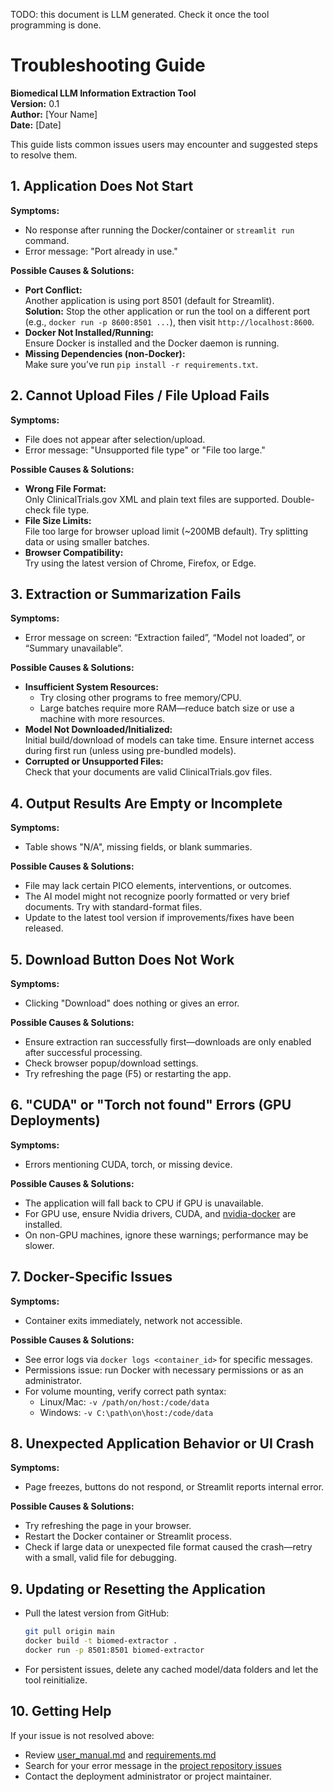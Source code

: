 TODO: this document is LLM generated. Check it once the tool programming is done.

# Troubleshooting Guide

**Biomedical LLM Information Extraction Tool**  
**Version:** 0.1  
**Author:** [Your Name]  
**Date:** [Date]


This guide lists common issues users may encounter and suggested steps to resolve them.



## 1. Application Does Not Start

**Symptoms:**  
- No response after running the Docker/container or `streamlit run` command.  
- Error message: "Port already in use."

**Possible Causes & Solutions:**
- **Port Conflict:**  
  Another application is using port 8501 (default for Streamlit).  
  **Solution:** Stop the other application or run the tool on a different port (e.g., `docker run -p 8600:8501 ...`), then visit `http://localhost:8600`.
- **Docker Not Installed/Running:**  
  Ensure Docker is installed and the Docker daemon is running.
- **Missing Dependencies (non-Docker):**  
  Make sure you’ve run `pip install -r requirements.txt`.



## 2. Cannot Upload Files / File Upload Fails

**Symptoms:**  
- File does not appear after selection/upload.
- Error message: "Unsupported file type" or "File too large."

**Possible Causes & Solutions:**
- **Wrong File Format:**  
  Only ClinicalTrials.gov XML and plain text files are supported. Double-check file type.
- **File Size Limits:**  
  File too large for browser upload limit (~200MB default). Try splitting data or using smaller batches.
- **Browser Compatibility:**  
  Try using the latest version of Chrome, Firefox, or Edge.



## 3. Extraction or Summarization Fails

**Symptoms:**  
- Error message on screen: “Extraction failed”, “Model not loaded”, or “Summary unavailable”.

**Possible Causes & Solutions:**
- **Insufficient System Resources:**  
  - Try closing other programs to free memory/CPU.
  - Large batches require more RAM—reduce batch size or use a machine with more resources.
- **Model Not Downloaded/Initialized:**  
  Initial build/download of models can take time. Ensure internet access during first run (unless using pre-bundled models).
- **Corrupted or Unsupported Files:**  
  Check that your documents are valid ClinicalTrials.gov files.



## 4. Output Results Are Empty or Incomplete

**Symptoms:**  
- Table shows "N/A", missing fields, or blank summaries.

**Possible Causes & Solutions:**
- File may lack certain PICO elements, interventions, or outcomes.
- The AI model might not recognize poorly formatted or very brief documents. Try with standard-format files.
- Update to the latest tool version if improvements/fixes have been released.



## 5. Download Button Does Not Work

**Symptoms:**  
- Clicking "Download" does nothing or gives an error.

**Possible Causes & Solutions:**
- Ensure extraction ran successfully first—downloads are only enabled after successful processing.
- Check browser popup/download settings.
- Try refreshing the page (F5) or restarting the app.



## 6. "CUDA" or "Torch not found" Errors (GPU Deployments)

**Symptoms:**  
- Errors mentioning CUDA, torch, or missing device.

**Possible Causes & Solutions:**
- The application will fall back to CPU if GPU is unavailable.
- For GPU use, ensure Nvidia drivers, CUDA, and [nvidia-docker](https://docs.nvidia.com/datacenter/cloud-native/container-toolkit/install-guide.html) are installed.
- On non-GPU machines, ignore these warnings; performance may be slower.



## 7. Docker-Specific Issues

**Symptoms:**  
- Container exits immediately, network not accessible.

**Possible Causes & Solutions:**
- See error logs via `docker logs <container_id>` for specific messages.
- Permissions issue: run Docker with necessary permissions or as an administrator.
- For volume mounting, verify correct path syntax:  
  - Linux/Mac: `-v /path/on/host:/code/data`
  - Windows: `-v C:\path\on\host:/code/data`



## 8. Unexpected Application Behavior or UI Crash

**Symptoms:**  
- Page freezes, buttons do not respond, or Streamlit reports internal error.

**Possible Causes & Solutions:**
- Try refreshing the page in your browser.
- Restart the Docker container or Streamlit process.
- Check if large data or unexpected file format caused the crash—retry with a small, valid file for debugging.



## 9. Updating or Resetting the Application

- Pull the latest version from GitHub:
  ```bash
  git pull origin main
  docker build -t biomed-extractor .
  docker run -p 8501:8501 biomed-extractor
  ```
- For persistent issues, delete any cached model/data folders and let the tool reinitialize.



## 10. Getting Help

If your issue is not resolved above:

- Review [user_manual.md](user_manual.md) and [requirements.md](requirements.md)
- Search for your error message in the [project repository issues](https://github.com/your_username/biomed-extractor/issues)
- Contact the deployment administrator or project maintainer.

